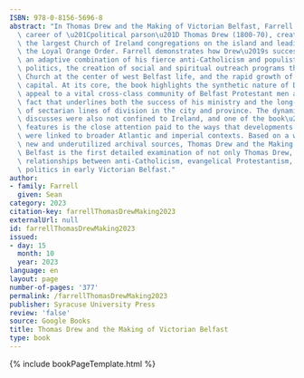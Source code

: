 ```yaml
---
ISBN: 978-0-8156-5696-8
abstract: "In Thomas Drew and the Making of Victorian Belfast, Farrell analyzes the\
  \ career of \u201Cpolitical parson\u201D Thomas Drew (1800-70), creator of one of\
  \ the largest Church of Ireland congregations on the island and leading figure in\
  \ the Loyal Orange Order. Farrell demonstrates how Drew\u2019s success stemmed from\
  \ an adaptive combination of his fierce anti-Catholicism and populist Protestant\
  \ politics, the creation of social and spiritual outreach programs that placed Christ\
  \ Church at the center of west Belfast life, and the rapid growth of the northern\
  \ capital. At its core, the book highlights the synthetic nature of Drew\u2019s\
  \ appeal to a vital cross-class community of Belfast Protestant men and women, a\
  \ fact that underlines both the success of his ministry and the long-term durability\
  \ of sectarian lines of division in the city and province. The dynamics Farrell\
  \ discusses were also not confined to Ireland, and one of the book\u2019s central\
  \ features is the close attention paid to the ways that developments in Belfast\
  \ were linked to broader Atlantic and imperial contexts. Based on a wide array of\
  \ new and underutilized archival sources, Thomas Drew and the Making of Victorian\
  \ Belfast is the first detailed examination of not only Thomas Drew, but also the\
  \ relationships between anti-Catholicism, evangelical Protestantism, and populist\
  \ politics in early Victorian Belfast."
author:
- family: Farrell
  given: Sean
category: 2023
citation-key: farrellThomasDrewMaking2023
externalUrl: null
id: farrellThomasDrewMaking2023
issued:
- day: 15
  month: 10
  year: 2023
language: en
layout: page
number-of-pages: '377'
permalink: /farrellThomasDrewMaking2023
publisher: Syracuse University Press
review: 'false'
source: Google Books
title: Thomas Drew and the Making of Victorian Belfast
type: book
---
```

{% include bookPageTemplate.html %}